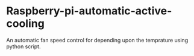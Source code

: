 # Raspberry-pi-automatic-active-cooling
An automatic fan speed control for depending upon the temprature using python script.


